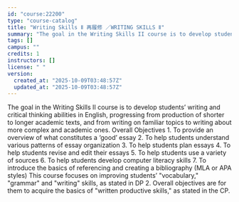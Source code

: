 ```yaml
---
id: "course:22200"
type: "course-catalog"
title: "Writing Skills Ⅱ 再履修 ／WRITING SKILLS Ⅱ"
summary: "The goal in the Writing Skills II course is to develop students’ writing and critical thinking abilities in English, pro…"
tags: []
campus: ""
credits: 1
instructors: []
license: " "
version:
  created_at: "2025-10-09T03:48:57Z"
  updated_at: "2025-10-09T03:48:57Z"
---
```


The goal in the Writing Skills II course is to develop students’ writing and critical thinking abilities in English, progressing from production of shorter to longer academic texts, and from writing on familiar topics to writing about more complex and academic ones. Overall Objectives 1. To provide an overview of what constitutes a ‘good’ essay 2. To help students understand various patterns of essay organization 3. To help students plan essays 4. To help students revise and edit their essays 5. To help students use a variety of sources 6. To help students develop computer literacy skills 7. To introduce the basics of referencing and creating a bibliography (MLA or APA styles) This course focuses on improving students’ "vocabulary," "grammar" and "writing" skills, as stated in DP 2. Overall objectives are for them to acquire the basics of "written productive skills," as stated in the CP.
